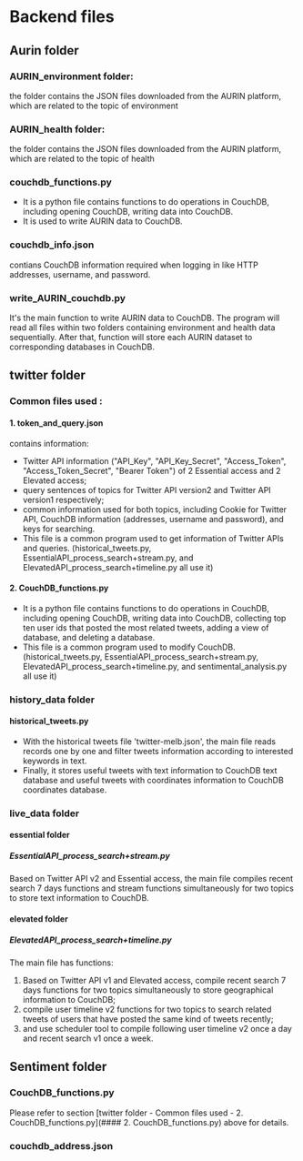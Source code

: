 # Backend files

## Aurin folder
### AURIN_environment folder:
the folder contains the JSON files downloaded from the AURIN platform, which are related to the topic of environment
### AURIN_health folder:
the folder contains the JSON files downloaded from the AURIN platform, which are related to the topic of health
### couchdb_functions.py
* It is a python file contains functions to do operations in CouchDB, including opening CouchDB, writing data into CouchDB. 
* It is used to write AURIN data to CouchDB.
### couchdb_info.json
contians CouchDB information required when logging in like HTTP addresses, username, and password.
### write_AURIN_couchdb.py
It's the main function to write AURIN data to CouchDB. The program will read all files within two folders containing environment and health data sequentially. After that, function will store each AURIN dataset to corresponding databases in CouchDB.

## twitter folder
### Common files used :
#### 1. token_and_query.json 
contains information:
* Twitter API information ("API_Key", "API_Key_Secret", "Access_Token", "Access_Token_Secret", "Bearer Token") of 2 Essential access and 2 Elevated access;    
* query sentences of topics for Twitter API version2 and Twitter API version1 respectively;
* common information used for both topics, including Cookie for Twitter API, CouchDB information (addresses, username and password), and keys for searching.
* This file is a common program used to get information of Twitter APIs and queries. (historical_tweets.py, EssentialAPI_process_search+stream.py, and ElevatedAPI_process_search+timeline.py all use it)

#### 2. CouchDB_functions.py
* It is a python file contains functions to do operations in CouchDB, including opening CouchDB, writing data into CouchDB, collecting top ten user ids that posted the most related tweets, adding a view of database, and deleting a database.
* This file is a common program used to modify CouchDB. (historical_tweets.py, EssentialAPI_process_search+stream.py, ElevatedAPI_process_search+timeline.py, and sentimental_analysis.py all use it)

### history_data folder
#### historical_tweets.py
* With the historical tweets file 'twitter-melb.json', the main file reads records one by one and filter tweets information according to interested keywords in text. 
* Finally, it stores useful tweets with text information to CouchDB text database and useful tweets with coordinates information to CouchDB coordinates database.

### live_data folder
#### essential folder
##### EssentialAPI_process_search+stream.py
Based on Twitter API v2 and Essential access, the main file compiles recent search 7 days functions and stream functions simultaneously for two topics to store text information to CouchDB.

#### elevated folder
##### ElevatedAPI_process_search+timeline.py  
The main file has functions:
1. Based on Twitter API v1 and Elevated access, compile recent search 7 days functions for two topics simultaneously to store geographical information to CouchDB;
2. compile user timeline v2 functions for two topics to search related tweets of users that have posted the same kind of tweets recently;
3. and use scheduler tool to compile following user timeline v2 once a day and recent search v1 once a week.
     
## Sentiment folder
### CouchDB_functions.py 
Please refer to section [twitter folder - Common files used - 2. CouchDB_functions.py](#### 2. CouchDB_functions.py) above for details.
### couchdb_address.json

